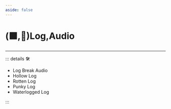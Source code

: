 ```yaml
---
aside: false
---
```

# (🟩,💜)<ekos>Log</ekos>,<anima>Audio</anima>

---

<!-- =================================================== -->
<!-- =================================================== -->
<!-- =================================================== -->
<!-- =================================================== -->
<!-- =================================================== -->
::: details 🛠

- Log Break Audio
- Hollow Log
- Rotten Log
- Punky Log
- Waterlogged Log

:::
